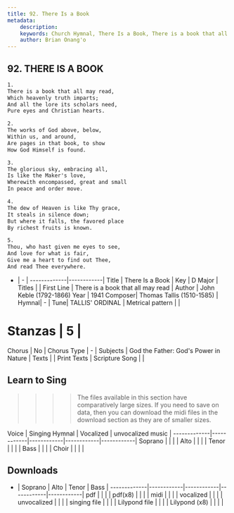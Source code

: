 ```yaml
---
title: 92. There Is a Book
metadata:
    description: 
    keywords: Church Hymnal, There Is a Book, There is a book that all may read, 
    author: Brian Onang'o
---
```



## 92. THERE IS A BOOK

```txt
1.
There is a book that all may read, 
Which heavenly truth imparts; 
And all the lore its scholars need, 
Pure eyes and Christian hearts. 

2.
The works of God above, below, 
Within us, and around, 
Are pages in that book, to show 
How God Himself is found. 

3.
The glorious sky, embracing all, 
Is like the Maker's love, 
Wherewith encompassed, great and small 
In peace and order move. 

4.
The dew of Heaven is like Thy grace, 
It steals in silence down; 
But where it falls, the favored place 
By richest fruits is known. 

5.
Thou, who hast given me eyes to see, 
And love for what is fair, 
Give me a heart to find out Thee, 
And read Thee everywhere.

```

- |   -  |
-------------|------------|
Title | There Is a Book |
Key | D Major |
Titles |  |
First Line | There is a book that all may read |
Author | John Keble (1792-1866)
Year | 1941
Composer| Thomas Tallis (1510-1585) |
Hymnal|  - |
Tune| TALLIS' ORDINAL |
Metrical pattern | |
# Stanzas | 5 |
Chorus | No |
Chorus Type | - |
Subjects | God the Father: God's Power in Nature |
Texts |  |
Print Texts | 
Scripture Song |  |
  
## Learn to Sing

>>>> The files available in this section have comparatively large sizes. If you need to save on data, then you can download the midi files in the download section as they are of smaller sizes.

Voice |  Singing Hymnal | Vocalized | unvocalized music |
-------------|------------|------------|------------|------------|
Soprano | | | |
Alto | | | |
Tenor | | | |
Bass | | | |
Choir | | | |

## Downloads

- |  Soprano | Alto | Tenor | Bass |
-------------|------------|------------|------------|------------|
pdf | | | |
pdf(x8) | | | |
midi | | | |
vocalized | | | |
unvocalized | | | |
singing file | | | |
Lilypond file | | | |
Lilypond (x8) | | | |
  